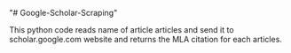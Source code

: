"# Google-Scholar-Scraping" 

This python code reads name of article articles and send it to scholar.google.com website and returns the MLA citation for each articles.
